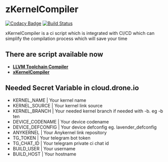 # zKernelCompiler
[![Codacy Badge](https://api.codacy.com/project/badge/Grade/45afc949404f440e9398bd2c8dadadff)](https://app.codacy.com/gh/xyz-prjkt/xCloudDroneCI?utm_source=github.com&utm_medium=referral&utm_content=xyz-prjkt/xCloudDroneCI&utm_campaign=Badge_Grade_Settings) [![Build Status](https://cloud.drone.io/api/badges/xyz-prjkt/xCloudDroneCI/status.svg?ref=refs/heads/ci_xkernel-compiler)](https://cloud.drone.io/xyz-prjkt/xCloudDroneCI)

xKernelCompiler is a ci script which is integrated with CI/CD which can simplify the compilation process which will save your time

## There are script available now
* [**LLVM Toolchain Compiler**](https://github.com/xyz-prjkt/xCloudDroneCI/tree/ci_llvm-tc)
* [**xKernelCompiler**](https://github.com/xyz-prjkt/xCloudDroneCI/tree/ci_xkernel-compiler)

## Needed Secret Variable in cloud.drone.io
* KERNEL_NAME | Your kernel name
* KERNEL_SOURCE | Your kernel link source
* KERNEL_BRANCH  | Your needed kernel branch if needed with -b. eg -b ten
* DEVICE_CODENAME | Your device codename
* DEVICE_DEFCONFIG | Your device defconfig eg. lavender_defconfig
* ANYKERNEL | Your Anykernel link repository
* TG_TOKEN | Your telegram bot token
* TG_CHAT_ID | Your telegram private ci chat id
* BUILD_USER | Your username
* BUILD_HOST | Your hostname
